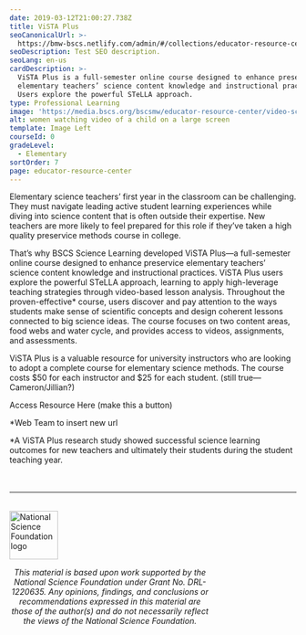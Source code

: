 ```yaml
---
date: 2019-03-12T21:00:27.738Z
title: ViSTA Plus
seoCanonicalUrl: >-
  https://bmw-bscs.netlify.com/admin/#/collections/educator-resource-center/vista-plus
seoDescription: Test SEO description.
seoLang: en-us
cardDescription: >-
  ViSTA Plus is a full-semester online course designed to enhance preservice
  elementary teachers’ science content knowledge and instructional practices.
  Users explore the powerful STeLLA approach.
type: Professional Learning
image: 'https://media.bscs.org/bscsmw/educator-resource-center/video-screen.jpg'
alt: women watching video of a child on a large screen
template: Image Left
courseId: 0
gradeLevel:
  - Elementary
sortOrder: 7
page: educator-resource-center
---
```

Elementary science teachers’ first year in the classroom can be challenging. They must navigate leading active student learning experiences while diving into science content that is often outside their expertise. New teachers are more likely to feel prepared for this role if they’ve taken a high quality preservice methods course in college.

That’s why BSCS Science Learning developed ViSTA Plus—a full-semester online course designed to enhance preservice elementary teachers’ science content knowledge and instructional practices. ViSTA Plus users explore the powerful STeLLA approach, learning to apply high-leverage teaching strategies through video-based lesson analysis. Throughout the proven-effective* course, users discover and pay attention to the ways students make sense of scientific concepts and design coherent lessons connected to big science ideas. The course focuses on two content areas, food webs and water cycle, and provides access to videos, assignments, and assessments.

ViSTA Plus is a valuable resource for university instructors who are looking to adopt a complete course for elementary science methods. The course costs $50 for each instructor and $25 for each student. (still true—Cameron/Jillian?)

Access Resource Here (make this a button)

\*Web Team to insert new url

\*A ViSTA Plus research study showed successful science learning outcomes for new teachers and ultimately their students during the student teaching year.

<hr style="margin-top: 3rem; margin-bottom: 2rem;" />
<div class="d-flex justify-content-center">
  <div style="width: 70%;">
    <a href="https://www.nsf.gov" target="_blank" rel="noopener noreferrer">
      <img src="/assets/nsf_logo.svg" alt="National Science Foundation logo" style="height: 85px;" class="mx-auto d-block mb-4" />
    </a>
    <p style="font-style: italic; text-align: center;">
      This material is based upon work supported by the National Science Foundation under Grant No. DRL-1220635. Any opinions, findings, and conclusions or recommendations expressed in this material are those of the author(s) and do not necessarily reflect the views of the National Science Foundation.
    </p>
  </div>
</div>
